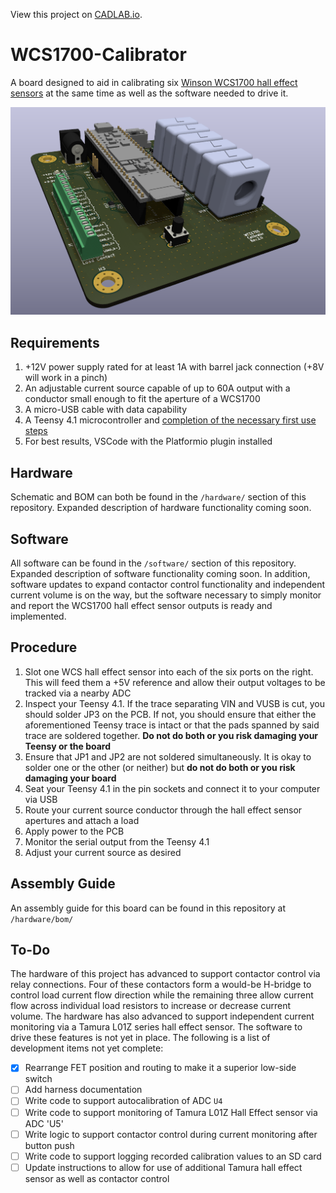 View this project on [CADLAB.io](https://cadlab.io/project/27238). 

# WCS1700-Calibrator
A board designed to aid in calibrating six [Winson WCS1700 hall effect sensors](https://www.winson.com.tw/uploads/images/WCS1700.pdf) at the same time as well as the software needed to drive it.

![Rendering of the completed PCB](https://github.com/ekatynski/WCS1700-Calibrator/blob/promo_image/media/WCS1700_Tester.png?raw=true)

## Requirements
1. +12V power supply rated for at least 1A with barrel jack connection (+8V will work in a pinch)
2. An adjustable current source capable of up to 60A output with a conductor small enough to fit the aperture of a WCS1700
3. A micro-USB cable with data capability
4. A Teensy 4.1 microcontroller and [completion of the necessary first use steps](https://www.pjrc.com/teensy/loader.html)
5. For best results, VSCode with the Platformio plugin installed

## Hardware
Schematic and BOM can both be found in the `/hardware/` section of this repository. Expanded description of hardware functionality coming soon.

## Software
All software can be found in the `/software/` section of this repository. Expanded description of software functionality coming soon. In addition, software updates to expand contactor control functionality and independent current volume is on the way, but the software necessary to simply monitor and report the WCS1700 hall effect sensor outputs is ready and implemented.

## Procedure
1. Slot one WCS hall effect sensor into each of the six ports on the right. This will feed them a +5V reference and allow their output voltages to be tracked via a nearby ADC
2. Inspect your Teensy 4.1. If the trace separating VIN and VUSB is cut, you should solder JP3 on the PCB. If not, you should ensure that either the aforementioned Teensy trace is intact or that the pads spanned by said trace are soldered together. **Do not do both or you risk damaging your Teensy or the board**
3. Ensure that JP1 and JP2 are not soldered simultaneously. It is okay to solder one or the other (or neither) but **do not do both or you risk damaging your board**
4. Seat your Teensy 4.1 in the pin sockets and connect it to your computer via USB
5. Route your current source conductor through the hall effect sensor apertures and attach a load
6. Apply power to the PCB
7. Monitor the serial output from the Teensy 4.1
8. Adjust your current source as desired

## Assembly Guide
An assembly guide for this board can be found in this repository at `/hardware/bom/`

## To-Do
The hardware of this project has advanced to support contactor control via relay connections. Four of these contactors form a would-be H-bridge to control load current flow direction while the remaining three allow current flow across individual load resistors to increase or decrease current volume. The hardware has also advanced to support independent current monitoring via a Tamura L01Z series hall effect sensor. The software to drive these features is not yet in place. The following is a list of development items not yet complete:

- [x] Rearrange FET position and routing to make it a superior low-side switch
- [ ] Add harness documentation
- [ ] Write code to support autocalibration of ADC `U4`
- [ ] Write code to support monitoring of Tamura L01Z Hall Effect sensor via ADC 'U5'
- [ ] Write logic to support contactor control during current monitoring after button push
- [ ] Write code to support logging recorded calibration values to an SD card
- [ ] Update instructions to allow for use of additional Tamura hall effect sensor as well as contactor control
